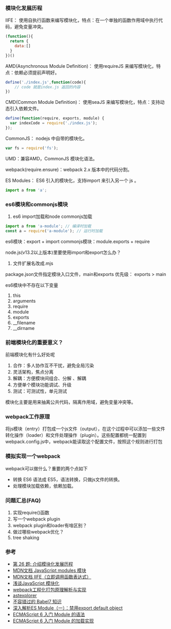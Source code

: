 ### 模块化发展历程  

IIFE： 使用自执行函数来编写模块化，特点：在一个单独的函数作用域中执行代码，避免变量冲突。
```js
(function(){
  return {
	data:[]
  }
})()
```

AMD(Asynchronous Module Definition)： 使用requireJS 来编写模块化，特点：依赖必须提前声明好。
```js
define('./index.js',function(code){
	// code 就是index.js 返回的内容
})
```

CMD(Common Module Definition)： 使用seaJS 来编写模块化，特点：支持动态引入依赖文件。
```js
define(function(require, exports, module) {  
  var indexCode = require('./index.js');
});
```

CommonJS： nodejs 中自带的模块化。
```js
var fs = require('fs');
```
UMD：兼容AMD，CommonJS 模块化语法。

webpack(require.ensure)：webpack 2.x 版本中的代码分割。

ES Modules： ES6 引入的模块化，支持import 来引入另一个 js 。
```js
import a from 'a';
```

### es6模块和commonjs模块

1. es6 import加载和node commonjs加载
```js
import a from 'a-module'; // 编译时加载
const a = require('a-module'); // 运行时加载
```
es6模块：export + import
commonjs模块：module.exports + require

node.js(v13.2以上版本)里要使用import和export怎么办？
1. 文件扩展名改成.mjs

package.json文件指定模块入口文件，main和exports
优先级： exports > main

es6模块中不存在以下变量
1. this
2. arguments
3. require
4. module
5. exports
6. __filename
7. __dirname


### 前端模块化的重要意义？
前端模块化有什么好处呢
1. 合作：多人协作互不干扰，避免全局污染
2. 灵活架构，焦点分离
3. 解耦：方便模块间组合、分解 、解耦
4. 方便单个模块功能调试、升级
5. 测试：可测试性，单元测试

模块化主要是用来抽离公共代码，隔离作用域，避免变量冲突等。

### webpack工作原理
将js模块（entry）打包成一个js文件（output），在这个过程中可以添加一些文件转化操作（loader）和文件处理操作（plugin）。这些配置都统一配置到webpack.config.js中，webpack能读取这个配置文件，按照这个规则进行打包

### 模拟实现一个webpack
webpack可以做什么？重要的两个点如下
- 转换 ES6 语法成 ES5，语法转换，只做js文件的转换。
- 处理模块加载依赖，依赖加载。

### 问题汇总(FAQ)
1. 实现require()函数
2. 写一个webpack plugin
3. webpack plugin和loader有啥区别？
4. 做过哪些webpack优化？
5. tree shaking

### 参考  
- [第 26 题: 介绍模块化发展历程](https://github.com/Advanced-Frontend/Daily-Interview-Question/issues/28#issuecomment-470043656)
- [MDN文档 JavaScript modules 模块](https://developer.mozilla.org/zh-CN/docs/Web/JavaScript/Guide/Modules)
- [MDN文档 IIFE（立即调用函数表达式）](https://developer.mozilla.org/zh-CN/docs/Glossary/%E7%AB%8B%E5%8D%B3%E6%89%A7%E8%A1%8C%E5%87%BD%E6%95%B0%E8%A1%A8%E8%BE%BE%E5%BC%8F)
- [浅谈JavaScript 模块化](https://www.jianshu.com/p/2b8a0b6ccae8)
- [webpack工程化打包原理解析与实现 ](https://github.com/airuikun/blog/issues/4)
- [astexplorer](https://astexplorer.net/)
- [不容错过的 Babel7 知识](https://juejin.cn/post/6844904008679686152)
- [深入解析ES Module（一）：禁用export default object](https://zhuanlan.zhihu.com/p/40733281)
- [ECMAScript 6 入门 Module 的语法](https://es6.ruanyifeng.com/#docs/module)
- [ECMAScript 6 入门 Module 的加载实现](https://es6.ruanyifeng.com/#docs/module-loader)